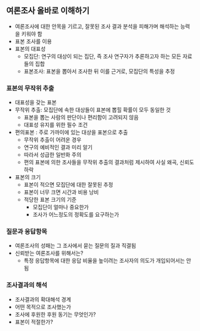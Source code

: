 ## 여론조사 올바로 이해하기
- 여론조사에 대한 안목을 기르고, 잘못된 조사 결과 분석을 피해가며 해석하는 능력을 키워야 함
- 표본 조사를 이용
- 표본의 대표성
  - 모집단: 연구의 대상이 되는 집단, 즉 조사 연구자가 추론하고자 하는 모든 자료들의 집합
  - 표본조사: 표본을 뽑아서 조사한 뒤 이를 근거로, 모집단의 특성을 추정
### 표본의 무작위 추출
- 대표성을 갖는 표본
- 무작위 추출: 모집단에 속한 대상들이 표본에 뽑힐 확률이 모두 동일한 것
  - 표본을 뽑는 사람의 판단이나 편리함이 고려되지 않음
  - 대표성 유지를 위한 필수 조건
- 편의표본 : 주로 가까이에 있는 대상을 표본으로 추출
  - 무작위 추출이 어려운 경우
  - 연구의 예비적인 결과 미리 알기
  - 따라서 성급한 일반화 주의
  - 편의 표본에 의한 조사들을 무작위 추출의 결과처럼 제시하여 사실 왜곡, 신뢰도 하락
- 표본의 크기
  - 표본이 적으면 모집단에 대한 잘못된 추정
  - 표본이 너무 크면 시간과 비용 낭비
  - 적당한 표본 크기의 기준
    - 모집단이 얼마나 중요한가
    - 조사가 어느정도의 정확도를 요구하는가
### 질문과 응답항목
- 여론조사의 성패는 그 조사에서 묻는 질문의 질과 직결됨
- 신뢰받는 여론조사를 위해서는?
  - 특정 응답항목에 대한 응답 비율을 높이려는 조사자의 의도가 개입되어서는 안됨
### 조사결과의 해석
- 조사결과의 확대해석 경계
- 어떤 목적으로 조사했는가
- 조사에 후원한 후원 동기는 무엇인가?
- 표본이 적절한가?
